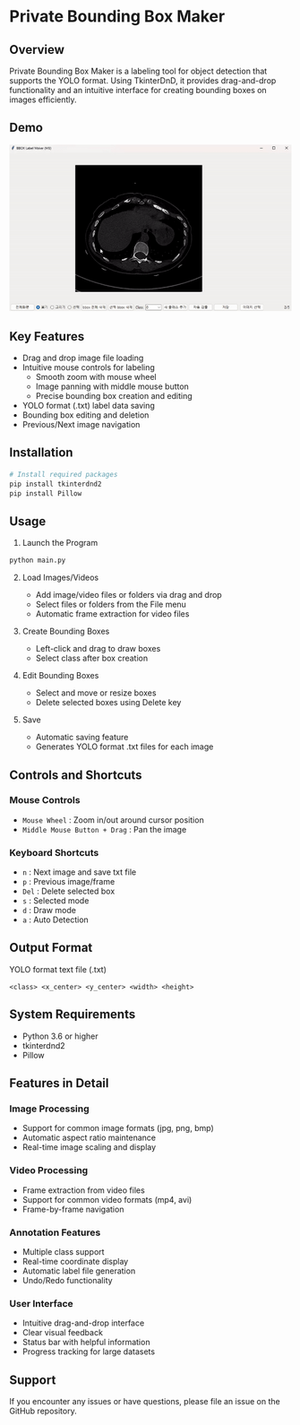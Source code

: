 # Private Bounding Box Maker

## Overview
Private Bounding Box Maker is a labeling tool for object detection that supports the YOLO format. Using TkinterDnD, it provides drag-and-drop functionality and an intuitive interface for creating bounding boxes on images efficiently.

## Demo
![Demo Video](./demo/bbox_maker.gif)

## Key Features
- Drag and drop image file loading
- Intuitive mouse controls for labeling
  * Smooth zoom with mouse wheel
  * Image panning with middle mouse button
  * Precise bounding box creation and editing
- YOLO format (.txt) label data saving
- Bounding box editing and deletion
- Previous/Next image navigation

## Installation
```bash
# Install required packages
pip install tkinterdnd2
pip install Pillow
```

## Usage
1. Launch the Program
```bash
python main.py
```

2. Load Images/Videos
   - Add image/video files or folders via drag and drop
   - Select files or folders from the File menu
   - Automatic frame extraction for video files

3. Create Bounding Boxes
   - Left-click and drag to draw boxes
   - Select class after box creation

4. Edit Bounding Boxes
   - Select and move or resize boxes
   - Delete selected boxes using Delete key

5. Save
   - Automatic saving feature
   - Generates YOLO format .txt files for each image

## Controls and Shortcuts

### Mouse Controls
- `Mouse Wheel` : Zoom in/out around cursor position
- `Middle Mouse Button + Drag` : Pan the image

### Keyboard Shortcuts
- `n` : Next image and save txt file
- `p` : Previous image/frame
- `Del` : Delete selected box
- `s` : Selected mode
- `d` : Draw mode
- `a` : Auto Detection

## Output Format
YOLO format text file (.txt)
```
<class> <x_center> <y_center> <width> <height>
```

## System Requirements
- Python 3.6 or higher
- tkinterdnd2
- Pillow

## Features in Detail

### Image Processing
- Support for common image formats (jpg, png, bmp)
- Automatic aspect ratio maintenance
- Real-time image scaling and display

### Video Processing
- Frame extraction from video files
- Support for common video formats (mp4, avi)
- Frame-by-frame navigation

### Annotation Features
- Multiple class support
- Real-time coordinate display
- Automatic label file generation
- Undo/Redo functionality

### User Interface
- Intuitive drag-and-drop interface
- Clear visual feedback
- Status bar with helpful information
- Progress tracking for large datasets

## Support
If you encounter any issues or have questions, please file an issue on the GitHub repository.
